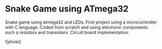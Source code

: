 # Snake Game using ATmega32 
Snake game using atmega32 and LEDs. First project using a microcontroller with C language. Coded from scratch and using electronic components such a resistors and transistors.
Circuit board implementation.

![photo]
